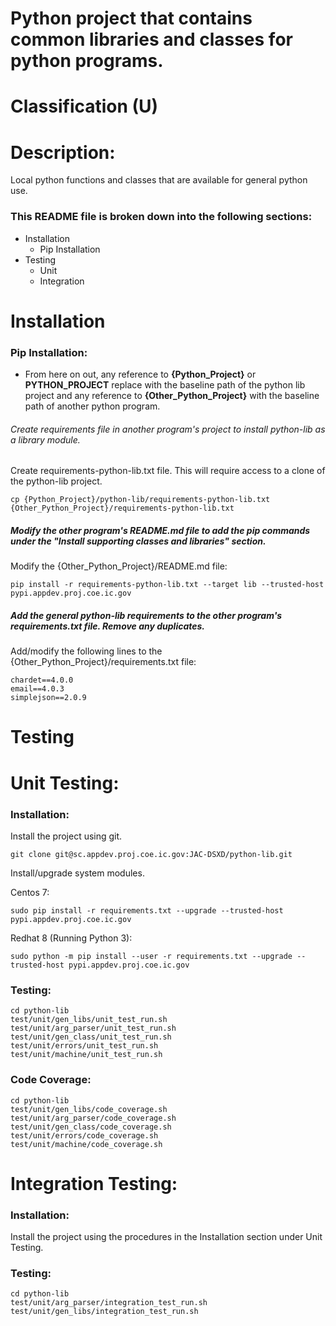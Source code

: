 # Python project that contains common libraries and classes for python programs.
# Classification (U)

# Description:
  Local python functions and classes that are available for general python use.


### This README file is broken down into the following sections:
 *  Installation
    - Pip Installation
 *  Testing
    - Unit
    - Integration


# Installation

### Pip Installation:
  * From here on out, any reference to **{Python_Project}** or **PYTHON_PROJECT** replace with the baseline path of the python lib project and any reference to **{Other_Python_Project}** with the baseline path of another python program.

###### Create requirements file in another program's project to install python-lib as a library module.

Create requirements-python-lib.txt file.  This will require access to a clone of the python-lib project.

```
cp {Python_Project}/python-lib/requirements-python-lib.txt {Other_Python_Project}/requirements-python-lib.txt
```

##### Modify the other program's README.md file to add the pip commands under the "Install supporting classes and libraries" section.

Modify the {Other_Python_Project}/README.md file:

```
pip install -r requirements-python-lib.txt --target lib --trusted-host pypi.appdev.proj.coe.ic.gov
```

##### Add the general python-lib requirements to the other program's requirements.txt file.  Remove any duplicates.

Add/modify the following lines to the {Other_Python_Project}/requirements.txt file:

```
chardet==4.0.0
email==4.0.3
simplejson==2.0.9
```


# Testing

# Unit Testing:

### Installation:

Install the project using git.

```
git clone git@sc.appdev.proj.coe.ic.gov:JAC-DSXD/python-lib.git
```

Install/upgrade system modules.

Centos 7:

```
sudo pip install -r requirements.txt --upgrade --trusted-host pypi.appdev.proj.coe.ic.gov
```

Redhat 8 (Running Python 3):
```
sudo python -m pip install --user -r requirements.txt --upgrade --trusted-host pypi.appdev.proj.coe.ic.gov
```

### Testing:

```
cd python-lib
test/unit/gen_libs/unit_test_run.sh
test/unit/arg_parser/unit_test_run.sh
test/unit/gen_class/unit_test_run.sh
test/unit/errors/unit_test_run.sh
test/unit/machine/unit_test_run.sh
```

### Code Coverage:

```
cd python-lib
test/unit/gen_libs/code_coverage.sh
test/unit/arg_parser/code_coverage.sh
test/unit/gen_class/code_coverage.sh
test/unit/errors/code_coverage.sh
test/unit/machine/code_coverage.sh
```

# Integration Testing:

### Installation:

Install the project using the procedures in the Installation section under Unit Testing.

### Testing:
```
cd python-lib
test/unit/arg_parser/integration_test_run.sh
test/unit/gen_libs/integration_test_run.sh
```


